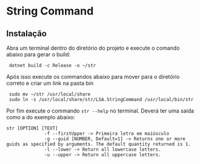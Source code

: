 # String Command

## Instalação

Abra um terminal dentro do diretório do projeto e execute o comando abaixo para gerar o build:
```
 dotnet build -c Release -o ~/str
```

Após isso execute os commandos abaixo para mover para o diretório correto e criar um link na pasta bin
```
 sudo mv ~/str /usr/local/share
 sudo ln -s /usr/local/share/str/LSA.StringCommand /usr/local/bin/str    
```

Por fim execute o commando `str --help` no terminal. Deverá ter uma saída como a do exemplo abaixo:
```
str [OPTION] [TEXT]
              -f --firstUpper -> Primeira letra em maiúsculo 
              -g --guid [NUMBER, Default=1] -> Returns one or more guids as specified by arguments. The default quantity returned is 1.
              -l --lower -> Return all lowercase letters.  
              -u --upper -> Return all uppercase letters.  
```
